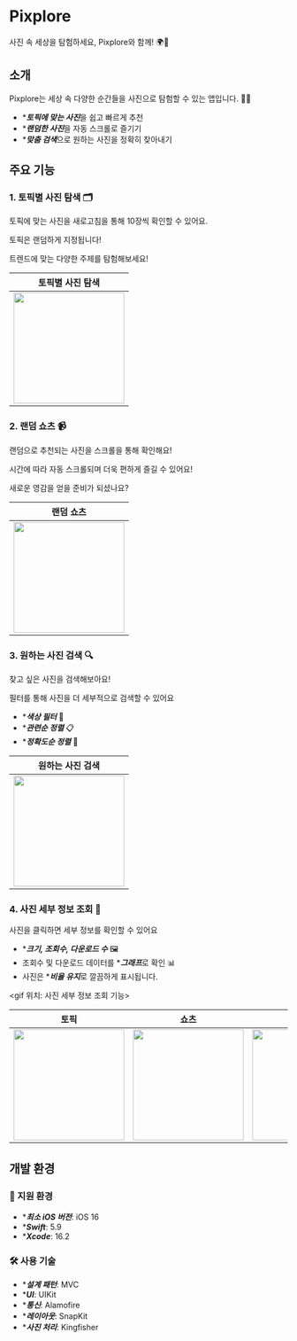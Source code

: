 # Pixplore

사진 속 세상을 탐험하세요, Pixplore와 함께! 🌍📸



## 소개

Pixplore는 세상 속 다양한 순간들을 사진으로 탐험할 수 있는 앱입니다. 🎨✨

- ****토픽에 맞는 사진***을 쉽고 빠르게 추천
- ****랜덤한 사진***을 자동 스크롤로 즐기기
- ****맞춤 검색***으로 원하는 사진을 정확히 찾아내기



## 주요 기능

### 1. 토픽별 사진 탐색 🗂️

토픽에 맞는 사진을 새로고침을 통해 10장씩 확인할 수 있어요.

토픽은 랜덤하게 지정됩니다!

트렌드에 맞는 다양한 주제를 탐험해보세요!


|   토픽별 사진 탐색   | 
|  :-------------: |
| <img width=200 src="https://github.com/user-attachments/assets/508c6118-308b-4eff-a343-f6f16eb82c5b"> | 


### 2. 랜덤 쇼츠 📹

랜덤으로 추천되는 사진을 스크롤을 통해 확인해요!

시간에 따라 자동 스크롤되며 더욱 편하게 즐길 수 있어요!

새로운 영감을 얻을 준비가 되셨나요?


|   랜덤 쇼츠   | 
|  :-------------: |
| <img width=200 src="https://github.com/user-attachments/assets/82ac28f8-1fb3-4f6f-9b28-7ca8059620e9"> | 


### 3. 원하는 사진 검색 🔍

찾고 싶은 사진을 검색해보아요!

필터를 통해 사진을 더 세부적으로 검색할 수 있어요

- ****색상 필터*** 🎨
- ****관련순 정렬*** 📋
- ****정확도순 정렬*** 🎯


|   원하는 사진 검색   | 
|  :-------------: |
| <img width=200 src="https://github.com/user-attachments/assets/92a1f29a-7990-4d0c-aa83-77e798c740c0"> | 


### 4. 사진 세부 정보 조회 🔎

사진을 클릭하면 세부 정보를 확인할 수 있어요

- ****크기, 조회수, 다운로드 수*** 🖼️
- 조회수 및 다운로드 데이터를 ****그래프***로 확인 📊
- 사진은 ****비율 유지***로 깔끔하게 표시됩니다.

<gif 위치: 사진 세부 정보 조회 기능>

|   토픽   |   쇼츠   |  검색   |
|  :-------------: |  :-------------: |  :-------------: |
| <img width=200 src="https://github.com/user-attachments/assets/1587cb16-e116-4053-8190-939862b6c2b4"> |  <img width=200 src="https://github.com/user-attachments/assets/0463dc60-51b0-4792-91e3-3232b4454ebd"> |  <img width=200 src="https://github.com/user-attachments/assets/6c7fc1ba-ca11-47d7-a8fe-d2e4705634ca"> |



## 개발 환경

### 📱 지원 환경

- ****최소 iOS 버전***: iOS 16
- ****Swift***: 5.9
- ****Xcode***: 16.2


### 🛠️ 사용 기술

- ****설계 패턴***: MVC
- ****UI***: UIKit
- ****통신***: Alamofire
- ****레이아웃***: SnapKit
- ****사진 처리***: Kingfisher

